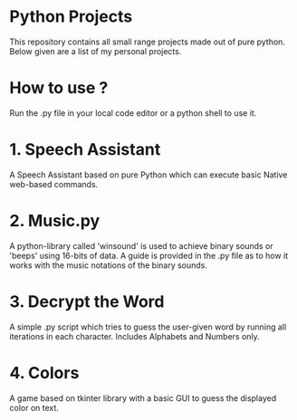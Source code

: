 # Python Projects
This repository contains all small range projects made out of pure python.
Below given are a list of my personal projects.

# How to use ?
Run the .py file in your local code editor or a python shell to use it.

# 1. Speech Assistant
A Speech Assistant based on pure Python which can execute basic Native web-based commands.

# 2. Music.py
A python-library called 'winsound' is used to achieve binary sounds or 'beeps' using 16-bits of data. A guide is provided in the .py file as to how it works with the music notations of the binary sounds.

# 3. Decrypt the Word
A simple .py script which tries to guess the user-given word by running all iterations in each character. Includes Alphabets and Numbers only.

# 4. Colors
A game based on tkinter library with a basic GUI to guess the displayed color on text.
